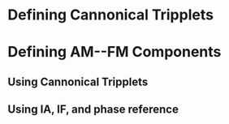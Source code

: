 
# Defining Cannonical Tripplets



# Defining AM--FM Components

## Using Cannonical Tripplets

## Using IA, IF, and phase reference
